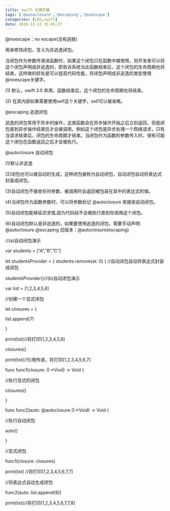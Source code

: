 ```yaml
---
title: swift 关键字篇
tags: ['@autoclosure','@escaping','@noescape']
categories: [iOS,swift]
date: 2016-12-13 15:45:27
---
```

@noescape：no escape(没有逃脱)

用来修饰闭包，含义为非逃逸闭包。

当闭包作为参数传递进函数时，如果这个闭包只在函数中被使用，则开发者可以将这个闭包声明成非逃逸的，即告诉系统当此函数结束后，这个闭包的生命周期也将结束，这样做的好处是可以提高代码性能，将闭包声明成非逃逸的类型使用@noescape关键字。

(1) 默认，swift 3.0 弃用，函数结束后，这个闭包的生命周期也将结束。

(2) 在其内部如果需要使用self这个关键字，self可以被省略。

@escaping 逃逸闭包

逃逸的闭包常用于异步的操作，这类函数会在异步操作开始之后立刻返回，但是闭包直到异步操作结束后才会被调用。例如这个闭包是异步处理一个网络请求，只有当请求结束后，闭包的生命周期才结束。当闭包作为函数的参数传入时，很有可能这个闭包在函数返回之后才会被执行。

@autoclosure 自动闭包

(1)默认非逃逸

(2)闭包也可以被自动的生成，这种闭包被称为自动闭包，自动闭包自动将表达式封装成闭包。

(3)自动闭包不接收任何参数，被调用时会返回被包装在其中的表达式的值。

(4)当闭包作为函数参数时，可以将参数标记 @autoclosure 来接收自动闭包。

(5)自动闭包能够延迟求值,因为代码段不会被执行直到你调用这个闭包。

(6)自动闭包默认是非逃逸的，如果要使用逃逸的闭包，需要手动声明: @autoclosure @escaping 旧版本：@autoclosure(escaping)

//(a)自动闭包演示

var students = [&#8220;A&#8221;,&#8221;B&#8221;,&#8221;C&#8221;]

let studentsProvider = { students.remove(at: 0) } //自动闭包自动将表达式封装成闭包

studentsProvider()//(b)自动闭包演示

var list = [1,2,3,4,5,6]

//创建一个显式闭包

let closures = {

list.append(7)

}

print(list)//将打印[1,2,3,4,5,6]

closures()

print(list)//引用传递，将打印[1,2,3,4,5,6,7]

func func1(closure: ()->Void) -> Void {

//执行显式的闭包

closures()

}

func func2(auto: @autoclosure ()->Void) -> Void {

//执行自动闭包

auto()

}

//显式闭包

func1(closure: closures)

print(list) //将打印[1,2,3,4,5,6,7,7]

//将表达式自动生成闭包

func2(auto: list.append(8))

print(list)//将打印[1,2,3,4,5,6,7,7,8]